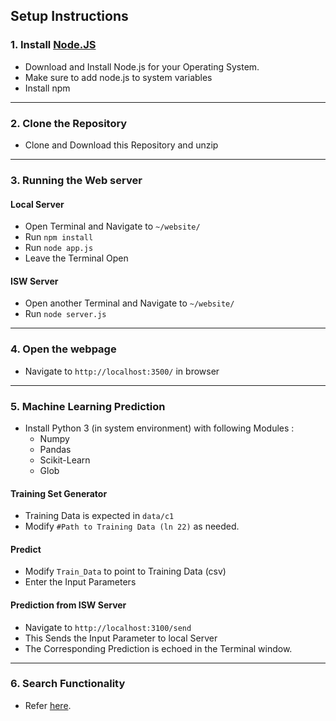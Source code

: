 ## Setup Instructions

### 1. Install [Node.JS](https://nodejs.org/en/)

- Download and Install Node.js for your Operating System.
- Make sure to add node.js to system variables
- Install npm

----

### 2. Clone the Repository
- Clone and Download this Repository and unzip

---
### 3. Running the Web server

#### Local Server
- Open Terminal and Navigate to `~/website/`
- Run `npm install`
- Run `node app.js`
- Leave the Terminal Open

#### ISW Server
- Open another Terminal and Navigate to `~/website/`
- Run `node server.js`

---
### 4. Open the webpage

- Navigate to `http://localhost:3500/` in browser

---
### 5. Machine Learning Prediction

- Install Python 3 (in system environment) with following Modules :
	- Numpy
	- Pandas
	- Scikit-Learn
	- Glob
	
#### Training Set Generator
- Training Data is expected in `data/c1`
- Modify `#Path to Training Data (ln 22)` as needed.

#### Predict
- Modify `Train_Data` to point to Training Data (csv)
- Enter the Input Parameters

#### Prediction from ISW Server
- Navigate to `http://localhost:3100/send`
- This Sends the Input Parameter to local Server
- The Corresponding Prediction is echoed in the Terminal window.
---
### 6. Search Functionality

- Refer [here](Search_Instructions.pdf).
